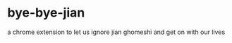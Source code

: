 bye-bye-jian
============

a chrome extension to let us ignore jian ghomeshi and get on with our lives
